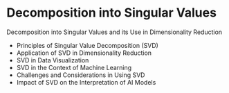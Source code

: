 # Decomposition into Singular Values

Decomposition into Singular Values ​​and its Use in Dimensionality Reduction

* Principles of Singular Value Decomposition (SVD)
* Application of SVD in Dimensionality Reduction
* SVD in Data Visualization
* SVD in the Context of Machine Learning
* Challenges and Considerations in Using SVD
* Impact of SVD on the Interpretation of AI Models


